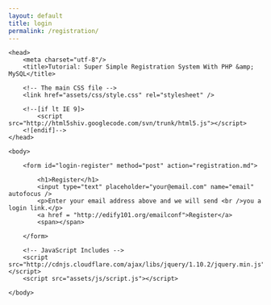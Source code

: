 ```yaml
---
layout: default
title: login
permalink: /registration/
---
```

<!--registration--> 
<!--<!DOCTYPE html>-->
<!--<html>-->
<!--<head>-->
<!--<title>Registration form</title>-->
<!--<style>-->
<!--</style>-->
<!--</head>-->
<!--<body>-->
<!--<form name="registration" method="post" action="registration.php">-->
<!-- we will create registration.php after registration.html -->
<!--EMAIL-ID:<input type="text" name="email" value=""></br>-->
<!--PASSWORD:<input type="text" name="password" value=""></br>-->
<!--RE-PASSWORD:<input type="text" name="repassword" value=""></br>-->
<!--First name:<input type = "text" name = "first_name" value = ""></br>-->
<!--Last name: <input type = "text" name = "last_name" value = ""></br>-->
<!--City: <input type = "text" name = "city" value = ""></br>-->
<!--Zipcode: <input type = "text" name = "zipcode" value = ""></br>-->
<!--Age: <input type = "text" name = "age" value = ""></br>-->
<!--<input type="submit" name="submit" value="submit">-->
<!--</form>-->
<!--ai ya-->
<!--</body>-->
<!--</html>-->
<!DOCTYPE html>
<html>

	<head>
		<meta charset="utf-8"/>
		<title>Tutorial: Super Simple Registration System With PHP &amp; MySQL</title>

		<!-- The main CSS file -->
		<link href="assets/css/style.css" rel="stylesheet" />

		<!--[if lt IE 9]>
			<script src="http://html5shiv.googlecode.com/svn/trunk/html5.js"></script>
		<![endif]-->
	</head>

	<body>

		<form id="login-register" method="post" action="registration.md">

			<h1>Register</h1>
			<input type="text" placeholder="your@email.com" name="email" autofocus />
			<p>Enter your email address above and we will send <br />you a login link.</p>
			<a href = "http://edify101.org/emailconf">Register</a>
			<span></span>

		</form>

		<!-- JavaScript Includes -->
		<script src="http://cdnjs.cloudflare.com/ajax/libs/jquery/1.10.2/jquery.min.js"></script>
		<script src="assets/js/script.js"></script>

	</body>
</html>
